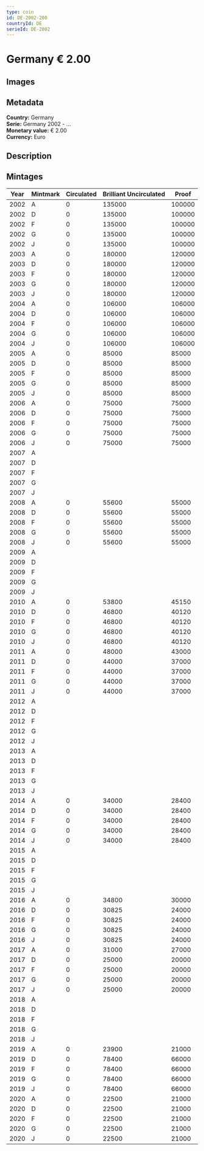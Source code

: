 ```yaml
---
type: coin
id: DE-2002-200
countryId: DE
serieId: DE-2002
---
```


# Germany € 2.00

## Images


## Metadata

**Country:** Germany\
**Serie:** Germany 2002 - ...\
**Monetary value:** € 2.00\
**Currency:** Euro

## Description


## Mintages

| Year | Mintmark | Circulated | Brilliant Uncirculated | Proof |
| ---- | -------- | ---------- | ---------------------- | ----- |
| 2002 | A | 0| 135000 | 100000 |
| 2002 | D | 0| 135000 | 100000 |
| 2002 | F | 0| 135000 | 100000 |
| 2002 | G | 0| 135000 | 100000 |
| 2002 | J | 0| 135000 | 100000 |
| 2003 | A | 0| 180000 | 120000 |
| 2003 | D | 0| 180000 | 120000 |
| 2003 | F | 0| 180000 | 120000 |
| 2003 | G | 0| 180000 | 120000 |
| 2003 | J | 0| 180000 | 120000 |
| 2004 | A | 0| 106000 | 106000 |
| 2004 | D | 0| 106000 | 106000 |
| 2004 | F | 0| 106000 | 106000 |
| 2004 | G | 0| 106000 | 106000 |
| 2004 | J | 0| 106000 | 106000 |
| 2005 | A | 0| 85000 | 85000 |
| 2005 | D | 0| 85000 | 85000 |
| 2005 | F | 0| 85000 | 85000 |
| 2005 | G | 0| 85000 | 85000 |
| 2005 | J | 0| 85000 | 85000 |
| 2006 | A | 0| 75000 | 75000 |
| 2006 | D | 0| 75000 | 75000 |
| 2006 | F | 0| 75000 | 75000 |
| 2006 | G | 0| 75000 | 75000 |
| 2006 | J | 0| 75000 | 75000 |
| 2007 | A | |  |  |
| 2007 | D | |  |  |
| 2007 | F | |  |  |
| 2007 | G | |  |  |
| 2007 | J | |  |  |
| 2008 | A | 0| 55600 | 55000 |
| 2008 | D | 0| 55600 | 55000 |
| 2008 | F | 0| 55600 | 55000 |
| 2008 | G | 0| 55600 | 55000 |
| 2008 | J | 0| 55600 | 55000 |
| 2009 | A | |  |  |
| 2009 | D | |  |  |
| 2009 | F | |  |  |
| 2009 | G | |  |  |
| 2009 | J | |  |  |
| 2010 | A | 0| 53800 | 45150 |
| 2010 | D | 0| 46800 | 40120 |
| 2010 | F | 0| 46800 | 40120 |
| 2010 | G | 0| 46800 | 40120 |
| 2010 | J | 0| 46800 | 40120 |
| 2011 | A | 0| 48000 | 43000 |
| 2011 | D | 0| 44000 | 37000 |
| 2011 | F | 0| 44000 | 37000 |
| 2011 | G | 0| 44000 | 37000 |
| 2011 | J | 0| 44000 | 37000 |
| 2012 | A | |  |  |
| 2012 | D | |  |  |
| 2012 | F | |  |  |
| 2012 | G | |  |  |
| 2012 | J | |  |  |
| 2013 | A | |  |  |
| 2013 | D | |  |  |
| 2013 | F | |  |  |
| 2013 | G | |  |  |
| 2013 | J | |  |  |
| 2014 | A | 0| 34000 | 28400 |
| 2014 | D | 0| 34000 | 28400 |
| 2014 | F | 0| 34000 | 28400 |
| 2014 | G | 0| 34000 | 28400 |
| 2014 | J | 0| 34000 | 28400 |
| 2015 | A | |  |  |
| 2015 | D | |  |  |
| 2015 | F | |  |  |
| 2015 | G | |  |  |
| 2015 | J | |  |  |
| 2016 | A | 0| 34800 | 30000 |
| 2016 | D | 0| 30825 | 24000 |
| 2016 | F | 0| 30825 | 24000 |
| 2016 | G | 0| 30825 | 24000 |
| 2016 | J | 0| 30825 | 24000 |
| 2017 | A | 0| 31000 | 27000 |
| 2017 | D | 0| 25000 | 20000 |
| 2017 | F | 0| 25000 | 20000 |
| 2017 | G | 0| 25000 | 20000 |
| 2017 | J | 0| 25000 | 20000 |
| 2018 | A | |  |  |
| 2018 | D | |  |  |
| 2018 | F | |  |  |
| 2018 | G | |  |  |
| 2018 | J | |  |  |
| 2019 | A | 0| 23900 | 21000 |
| 2019 | D | 0| 78400 | 66000 |
| 2019 | F | 0| 78400 | 66000 |
| 2019 | G | 0| 78400 | 66000 |
| 2019 | J | 0| 78400 | 66000 |
| 2020 | A | 0| 22500 | 21000 |
| 2020 | D | 0| 22500 | 21000 |
| 2020 | F | 0| 22500 | 21000 |
| 2020 | G | 0| 22500 | 21000 |
| 2020 | J | 0| 22500 | 21000 |
